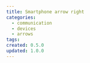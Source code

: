 ```yaml
---
title: Smartphone arrow right
categories:
  - communication
  - devices
  - arrows
tags:
created: 0.5.0
updated: 1.0.0
---
```

